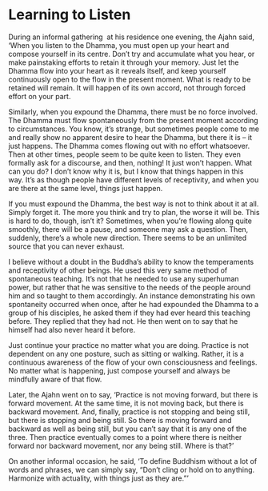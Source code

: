 Learning to Listen
==================

<span class="dropcaps-first" markdown="1">D</span><span
class="dropcaps-words" markdown="1">uring an informal
gathering</span>&nbsp; at his residence one evening, the Ajahn said,
‘When you listen to the Dhamma, you must open up your heart and compose
yourself in its centre. Don’t try and accumulate what you hear, or make
painstaking efforts to retain it through your memory. Just let the
Dhamma flow into your heart as it reveals itself, and keep yourself
continuously open to the flow in the present moment. What is ready to be
retained will remain. It will happen of its own accord, not through
forced effort on your part.

Similarly, when you expound the Dhamma, there must be no force involved.
The Dhamma must flow spontaneously from the present moment according to
circumstances. You know, it’s strange, but sometimes people come to me
and really show no apparent desire to hear the Dhamma, but there it is –
it just happens. The Dhamma comes flowing out with no effort whatsoever.
Then at other times, people seem to be quite keen to listen. They even
formally ask for a discourse, and then, nothing! It just won’t happen.
What can you do? I don’t know why it is, but I know that things happen
in this way. It’s as though people have different levels of receptivity,
and when you are there at the same level, things just happen.

If you must expound the Dhamma, the best way is not to think about it at
all. Simply forget it. The more you think and try to plan, the worse it
will be. This is hard to do, though, isn’t it? Sometimes, when you’re
flowing along quite smoothly, there will be a pause, and someone may ask
a question. Then, suddenly, there’s a whole new direction. There seems
to be an unlimited source that you can never exhaust.

I believe without a doubt in the Buddha’s ability to know the
temperaments and receptivity of other beings. He used this very same
method of spontaneous teaching. It’s not that he needed to use any
superhuman power, but rather that he was sensitive to the needs of the
people around him and so taught to them accordingly. An instance
demonstrating his own spontaneity occurred when once, after he had
expounded the Dhamma to a group of his disciples, he asked them if they
had ever heard this teaching before. They replied that they had not. He
then went on to say that he himself had also never heard it before.

Just continue your practice no matter what you are doing. Practice is
not dependent on any one posture, such as sitting or walking. Rather, it
is a continuous awareness of the flow of your own consciousness and
feelings. No matter what is happening, just compose yourself and always
be mindfully aware of that flow.

Later, the Ajahn went on to say, ‘Practice is not moving forward, but
there is forward movement. At the same time, it is not moving back, but
there is backward movement. And, finally, practice is not stopping and
being still, but there is stopping and being still. So there is moving
forward and backward as well as being still, but you can’t say that it
is any one of the three. Then practice eventually comes to a point where
there is neither forward nor backward movement, nor any being still.
Where is that?’

On another informal occasion, he said, ‘To define Buddhism without a lot
of words and phrases, we can simply say, “Don’t cling or hold on to
anything. Harmonize with actuality, with things just as they are.”’
